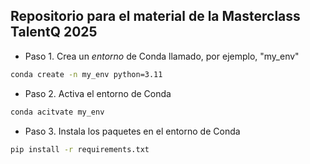 ## Repositorio para el material de la Masterclass TalentQ 2025 

- Paso 1. Crea un *entorno* de Conda llamado, por ejemplo,  "my_env"
```bash
conda create -n my_env python=3.11
```

- Paso 2. Activa el entorno de Conda  
```bash
conda acitvate my_env
```

- Paso 3. Instala los paquetes en el entorno de Conda
```bash
pip install -r requirements.txt
```
